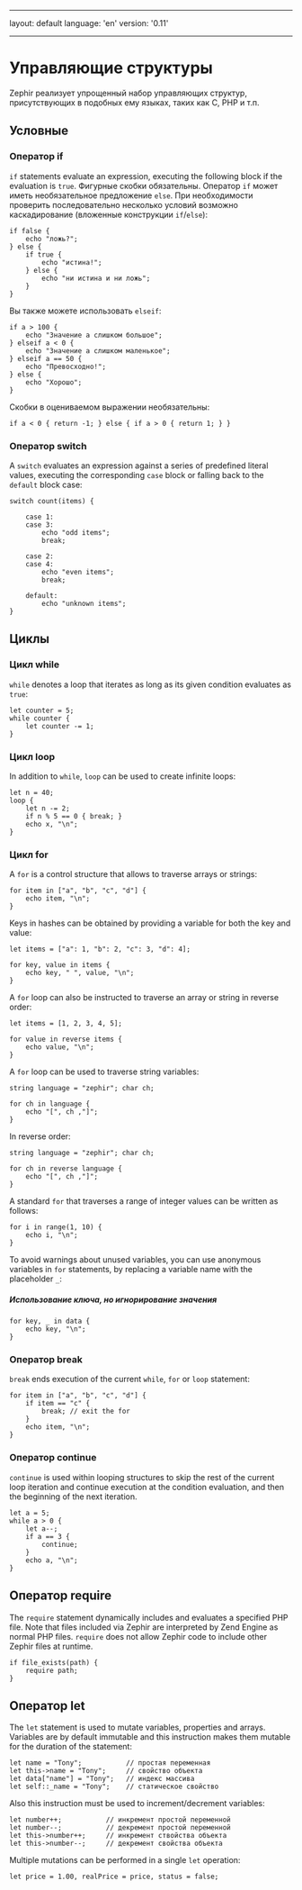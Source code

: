 * * *

layout: default language: 'en' version: '0.11'

* * *

# Управляющие структуры

Zephir реализует упрощенный набор управляющих структур, присутствующих в подобных ему языках, таких как C, PHP и т.п.

<a name='conditionals'></a>

## Условные

<a name='conditionals-if'></a>

### Оператор if

`if` statements evaluate an expression, executing the following block if the evaluation is `true`. Фигурные скобки обязательны. Оператор `if` может иметь необязательное предложение `else`. При необходимости проверить последовательно несколько условий возможно каскадирование (вложенные конструкции `if`/`else`):

```zephir
if false {
    echo "ложь?";
} else {
    if true {
        echo "истина!";
    } else {
        echo "ни истина и ни ложь";
    }
}
```

Вы также можете использовать `elseif`:

```zephir
if a > 100 {
    echo "Значение a слишком большое";
} elseif a < 0 {
    echo "Значение a слишком маленькое";
} elseif a == 50 {
    echo "Превосходно!";
} else {
    echo "Хорошо";
}
```

Скобки в оцениваемом выражении необязательны:

```zephir
if a < 0 { return -1; } else { if a > 0 { return 1; } }
```

<a name='conditionals-switch'></a>

### Оператор switch

A `switch` evaluates an expression against a series of predefined literal values, executing the corresponding `case` block or falling back to the `default` block case:

```zephir
switch count(items) {

    case 1:
    case 3:
        echo "odd items";
        break;

    case 2:
    case 4:
        echo "even items";
        break;

    default:
        echo "unknown items";
}
```

<a name='loops'></a>

## Циклы

<a name='loops-while'></a>

### Цикл while

`while` denotes a loop that iterates as long as its given condition evaluates as `true`:

```zephir
let counter = 5;
while counter {
    let counter -= 1;
}
```

<a name='loops-loop'></a>

### Цикл loop

In addition to `while`, `loop` can be used to create infinite loops:

```zephir
let n = 40;
loop {
    let n -= 2;
    if n % 5 == 0 { break; }
    echo x, "\n";
}
```

<a name='loops-for'></a>

### Цикл for

A `for` is a control structure that allows to traverse arrays or strings:

```zephir
for item in ["a", "b", "c", "d"] {
    echo item, "\n";
}
```

Keys in hashes can be obtained by providing a variable for both the key and value:

```zephir
let items = ["a": 1, "b": 2, "c": 3, "d": 4];

for key, value in items {
    echo key, " ", value, "\n";
}
```

A `for` loop can also be instructed to traverse an array or string in reverse order:

```zephir
let items = [1, 2, 3, 4, 5];

for value in reverse items {
    echo value, "\n";
}
```

A `for` loop can be used to traverse string variables:

```zephir
string language = "zephir"; char ch;

for ch in language {
    echo "[", ch ,"]";
}
```

In reverse order:

```zephir
string language = "zephir"; char ch;

for ch in reverse language {
    echo "[", ch ,"]";
}
```

A standard `for` that traverses a range of integer values can be written as follows:

```zephir
for i in range(1, 10) {
    echo i, "\n";
}
```

To avoid warnings about unused variables, you can use anonymous variables in `for` statements, by replacing a variable name with the placeholder `_`:

##### Использование ключа, но игнорирование значения

```zephir
for key, _ in data {
    echo key, "\n";
}
```

<a name='loops-break'></a>

### Оператор break

`break` ends execution of the current `while`, `for` or `loop` statement:

```zephir
for item in ["a", "b", "c", "d"] {
    if item == "c" {
        break; // exit the for
    }
    echo item, "\n";
}
```

<a name='loops-continue'></a>

### Оператор continue

`continue` is used within looping structures to skip the rest of the current loop iteration and continue execution at the condition evaluation, and then the beginning of the next iteration.

```zephir
let a = 5;
while a > 0 {
    let a--;
    if a == 3 {
        continue;
    }
    echo a, "\n";
}
```

<a name='require'></a>

## Оператор require

The `require` statement dynamically includes and evaluates a specified PHP file. Note that files included via Zephir are interpreted by Zend Engine as normal PHP files. `require` does not allow Zephir code to include other Zephir files at runtime.

```zephir
if file_exists(path) {
    require path;
}
```

<a name='let'></a>

## Оператор let

The `let` statement is used to mutate variables, properties and arrays. Variables are by default immutable and this instruction makes them mutable for the duration of the statement:

```zephir
let name = "Tony";           // простая переменная
let this->name = "Tony";     // свойство объекта
let data["name"] = "Tony";   // индекс массива
let self::_name = "Tony";    // статическое свойство
```

Also this instruction must be used to increment/decrement variables:

```zephir
let number++;           // инкремент простой переменной
let number--;           // декремент простой переменной
let this->number++;     // инкремент ствойства объекта
let this->number--;     // декремент свойства объекта
```

Multiple mutations can be performed in a single `let` operation:

```zephir
let price = 1.00, realPrice = price, status = false;
```